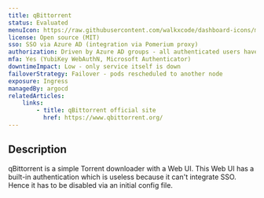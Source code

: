 ```yaml
---
title: qBittorrent
status: Evaluated
menuIcon: https://raw.githubusercontent.com/walkxcode/dashboard-icons/main/png/qbittorrent.png
license: Open source (MIT)
sso: SSO via Azure AD (integration via Pomerium proxy)
authorization: Driven by Azure AD groups - all authenticated users have access
mfa: Yes (YubiKey WebAuthN, Microsoft Authenticator)
downtimeImpact: Low - only service itself is down
failoverStrategy: Failover - pods rescheduled to another node
exposure: Ingress
managedBy: argocd
relatedArticles:
    links:
        - title: qBittorrent official site
          href: https://www.qbittorrent.org/
---
```


## Description

qBittorrent is a simple Torrent downloader with a Web UI. This Web UI has a built-in authentication which is useless because it can't integrate SSO. Hence it has to be disabled via an initial config file.